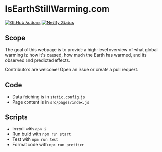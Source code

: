 # IsEarthStillWarming.com

[![GitHub Actions](https://github.com/rosslh/IsEarthStillWarming.com/workflows/Test%20and%20deploy/badge.svg)](https://github.com/rosslh/IsEarthStillWarming.com/actions)
[![Netlify Status](https://api.netlify.com/api/v1/badges/2a39ad88-4c75-4139-897c-8f5a76802fad/deploy-status)](https://app.netlify.com/sites/isearthstillwarming/deploys)

## Scope

The goal of this webpage is to provide a high-level overview of what global warming is: how it's caused, how much the Earth has warmed, and its observed and predicted effects.

Contributors are welcome! Open an issue or create a pull request.

## Code

- Data fetching is in `static.config.js`
- Page content is in `src/pages/index.js`

## Scripts

- Install with `npm i`
- Run build with `npm run start`
- Test with `npm run test`
- Format code with `npm run prettier`

